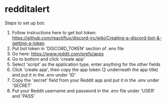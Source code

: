 # redditalert
Steps to set up bot:

1. Follow instructions here to get bot token: https://github.com/reactiflux/discord-irc/wiki/Creating-a-discord-bot-&-getting-a-token
2. Put bot token in 'DISCORD_TOKEN' section of .env file
3. Go here: https://www.reddit.com/prefs/apps
4. Go to bottom and click 'create app'
5. Select 'script' as the application type, enter anything for the other fields
6. Click 'create app', then copy the app token (2 underneath the app title) and put it in the .env under 'ID'
7. Copy the 'secret' field from your Reddit app and put it in the .env under 'SECRET'
8. Put your Reddit username and password in the .env file under 'USER' and 'PASS'

